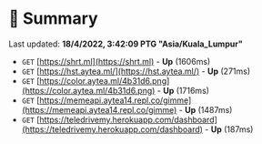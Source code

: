 # 📖 Summary
Last updated: **18/4/2022, 3:42:09 PTG "Asia/Kuala_Lumpur"**

- `GET` [https://shrt.ml](https://shrt.ml) - **Up** (1606ms)
- `GET` [https://hst.aytea.ml/](https://hst.aytea.ml/) - **Up** (271ms)
- `GET` [https://color.aytea.ml/4b31d6.png](https://color.aytea.ml/4b31d6.png) - **Up** (1716ms)
- `GET` [https://memeapi.aytea14.repl.co/gimme](https://memeapi.aytea14.repl.co/gimme) - **Up** (1487ms)
- `GET` [https://teledrivemy.herokuapp.com/dashboard](https://teledrivemy.herokuapp.com/dashboard) - **Up** (187ms)
